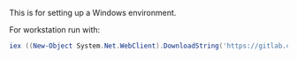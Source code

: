 This is for setting up a Windows environment.

For workstation run with:

```powershell
iex ((New-Object System.Net.WebClient).DownloadString('https://gitlab.com/Mark_RES/ServerSetup/-/raw/master/windows/infjump.ps1'))
```
